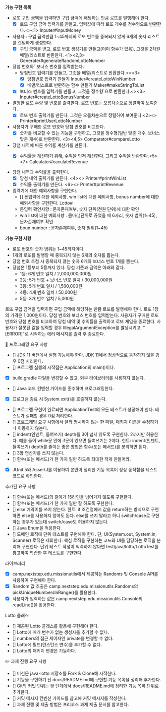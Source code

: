 **기능 구현 목록**

- 로또 구입 금액을 입력하면 구입 금액에 해당하는 만큼 로또를 발행해야 한다. 
    - [x] 로또 구입 금액 입력기를 만들고, 입력값에 따라 로또 개수를 정수형으로 반환한다.<><1> Inputer#inputMoney

- 사용자 : 구입 금액만큼 1~45까지의 로또 번호를 중복되지 않게 6개의 숫자 리스트를 랜덤하게 생성한다.
    - [x] 구입 금액을 받고, 로또 번호 생성기를 만들고(이미 함수가 있음), 그것을 2차원 배열/리스트로 반환한다. <1><2,3> Generater#generateRandomLottoNumber

- 당첨 번호와` 보너스 번호를 입력받는다.
    - 당첨번호 입력기를 만들고, 그것을 배열/리스트로 반환한다.<><3> 
      - [x] 당첨번호 입력기 만들기 Inputer#createLottoWinNumber
      - [x] 배열/리스트로 반환하는 함수 만들기 Maker#makeStringToList
    - [x] 보너스 번호를 입력기를 만들고, 그것을 정수형`으로 반환한다.<><3> Inputer#createLottoBonusNumber

- 발행한 로또 수량 및 번호를 출력한다. 로또 번호는 오름차순으로 정렬하여 보여준다.
  - [x] 로또 번호 출력기를 만든다. 그것은 오름차순으로 정렬하여 보여준다.<2><>  Printer#printUserLottoNumber

- 사용자가 구매한 로또 번호와 당첨 번호를 비교한다.
  - [x] 숫자를 비교할 수 있는 기능을 구현하고, 그것을 정수형(일반 맞춘 개수, 보너스 맞춘 개수)로 반환한다. <3><4,5> Comparator#compareLotto

- 당첨 내역에 따른 수익률 계산기를 만든다.
  - [x] 수익률을 계산하기 위해, 수익을 먼저 계산한다. 그리고 수익을 반환한다.<5><7> Calculater#caculateRevenue


- 당첨 내역과 수익률을 출력한다. 
  - [x] 당첨 내역 출력기를 만든다. <4><> Printer#printWinList
  - [x] 수익률 출력기를 만든다. <6><> Printer#printRevenue

- 입력기에 대한 예외사항을 구현한다.
  - [] 돈입력에 대한 예외사항, win list에 대한 예외사항, bonus number에 대한 예외사항을 구현한다. Lotto#
  - 돈입력 확인사항 : 문자존재여부, 숫자 단위(천원 단위)에 대한 확인
  - win list에 대한 예외사항 : 콤마(,)단위로 끊었을 때 6자리, 숫자 범위(1~45), 문자존재여부 확인
  - boun number : 문자존재여부, 숫자 범위(1~45)

**기능 구현 사항**

- 로또 번호의 숫자 범위는 1~45까지이다.
- 1개의 로또를 발행할 때 중복되지 않는 6개의 숫자를 뽑는다.
- 당첨 번호 추첨 시 중복되지 않는 숫자 6개와 보너스 번호 1개를 뽑는다.
- 당첨은 1등부터 5등까지 있다. 당첨 기준과 금액은 아래와 같다.
    - 1등: 6개 번호 일치 / 2,000,000,000원
    - 2등: 5개 번호 + 보너스 번호 일치 / 30,000,000원
    - 3등: 5개 번호 일치 / 1,500,000원
    - 4등: 4개 번호 일치 / 50,000원
    - 5등: 3개 번호 일치 / 5,000원

로또 구입 금액을 입력하면 구입 금액에 해당하는 만큼 로또를 발행해야 한다.
로또 1장의 가격은 1,000원이다.
당첨 번호와 보너스 번호를 입력받는다.
사용자가 구매한 로또 번호와 당첨 번호를 비교하여 당첨 내역 및 수익률을 출력하고 로또 게임을 종료한다.
사용자가 잘못된 값을 입력할 경우 IllegalArgumentException를 발생시키고, "[ERROR]"로 시작하는 에러 메시지를 출력 후 종료한다.



🎯 프로그래밍 요구 사항
- [] JDK 11 버전에서 실행 가능해야 한다. JDK 11에서 정상적으로 동작하지 않을 경우 0점 처리한다.
- [] 프로그램 실행의 시작점은 Application의 main()이다.
- [x] build.gradle 파일을 변경할 수 없고, 외부 라이브러리를 사용하지 않는다.
- [] Java 코드 컨벤션 가이드를 준수하며 프로그래밍한다.
- [x] 프로그램 종료 시 System.exit()를 호출하지 않는다.
- [] 프로그램 구현이 완료되면 ApplicationTest의 모든 테스트가 성공해야 한다. 테스트가 실패할 경우 0점 처리한다.
- [] 프로그래밍 요구 사항에서 달리 명시하지 않는 한 파일, 패키지 이름을 수정하거나 이동하지 않는다.
- [] indent(인덴트, 들여쓰기) depth를 3이 넘지 않도록 구현한다. 2까지만 허용한다.
    예를 들어 while문 안에 if문이 있으면 들여쓰기는 2이다.
    힌트: indent(인덴트, 들여쓰기) depth를 줄이는 좋은 방법은 함수(또는 메서드)를 분리하면 된다.
- [] 3항 연산자를 쓰지 않는다.
- [] 함수(또는 메서드)가 한 가지 일만 하도록 최대한 작게 만들어라.
- [x] JUnit 5와 AssertJ를 이용하여 본인이 정리한 기능 목록이 정상 동작함을 테스트 코드로 확인한다.

추가된 요구 사항
- [] 함수(또는 메서드)의 길이가 15라인을 넘어가지 않도록 구현한다.
- [] 함수(또는 메서드)가 한 가지 일만 잘 하도록 구현한다.
- [] else 예약어를 쓰지 않는다.
    힌트: if 조건절에서 값을 return하는 방식으로 구현하면 else를 사용하지 않아도 된다.
    else를 쓰지 말라고 하니 switch/case로 구현하는 경우가 있는데 switch/case도 허용하지 않는다.
- [] Java Enum을 적용한다.
- [] 도메인 로직에 단위 테스트를 구현해야 한다. 단, UI(System.out, System.in, Scanner) 로직은 제외한다.
    핵심 로직을 구현하는 코드와 UI를 담당하는 로직을 분리해 구현한다.
    단위 테스트 작성이 익숙하지 않다면 test/java/lotto/LottoTest를 참고하여 학습한 후 테스트를 구현한다.

라이브러리
- [x] camp.nextstep.edu.missionutils에서 제공하는 Randoms 및 Console API를 사용하여 구현해야 한다.
- [x] Random 값 추출은 camp.nextstep.edu.missionutils.Randoms의 pickUniqueNumbersInRange()를 활용한다.
- [x] 사용자가 입력하는 값은 camp.nextstep.edu.missionutils.Console의 readLine()을 활용한다.

Lotto 클래스
- [] 제공된 Lotto 클래스를 활용해 구현해야 한다.
- [] Lotto에 매개 변수가 없는 생성자를 추가할 수 없다.
- [] numbers의 접근 제어자인 private을 변경할 수 없다.
- [] Lotto에 필드(인스턴스 변수)를 추가할 수 없다.
- [] Lotto의 패키지 변경은 가능하다.



✏️ 과제 진행 요구 사항
- [] 미션은 java-lotto 저장소를 Fork & Clone해 시작한다.
- [] 기능을 구현하기 전 docs/README.md에 구현할 기능 목록을 정리해 추가한다.
- [] Git의 커밋 단위는 앞 단계에서 docs/README.md에 정리한 기능 목록 단위로 추가한다.
- [] 커밋 메시지 컨벤션 가이드를 참고해 커밋 메시지를 작성한다.
- [] 과제 진행 및 제출 방법은 프리코스 과제 제출 문서를 참고한다.